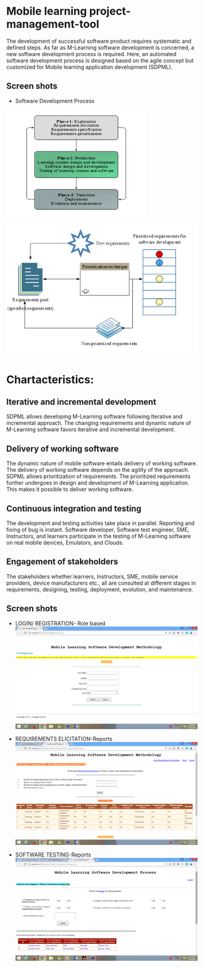 # Mobile learning project-management-tool
The development of successful software product requires systematic and defined steps. As far as M-Learning software development is concerned, a new software development process is required. Here, an automated software development process is designed based on the agile concept but customized for Mobile learning application development (SDPML). 

## Screen shots

* Software Development Process

![Image of objects](https://github.com/ashar367/project-management-tool/blob/master/pmg-01.png)

![Image of objects](https://github.com/ashar367/project-management-tool/blob/master/RE-PR.png)


# Chartacteristics:

## Iterative and incremental development
SDPML allows developing M-Learning software following Iterative and incremental approach. The changing requirements and dynamic nature of M-Learning software favors iterative and incremental development.

## Delivery of working software
The dynamic nature of mobile software entails delivery of working software. The delivery of working software depends on the agility of the approach. SDPML allows prioritization of requirements. The prioritized requirements further undergoes in design and development of M-Learning application. This makes it possible to deliver working software.

## Continuous integration and testing
The development and testing activities take place in parallel. Reporting and fixing of bug is instant. Software developer, Software test engineer, SME, Instructors, and learners participate in the testing of M-Learning software on real mobile devices, Emulators, and Clouds.

## Engagement of stakeholders
The stakeholders whether learners, Instructors, SME, mobile service providers, device manufacturers etc., all are consulted at different stages in requirements, designing, testing, deployment, evolution, and maintenance.

## Screen shots

* LOGIN/ REGISTRATION- Role based
![Image of objects](https://github.com/ashar367/project-management-tool/blob/master/1-0.png)

* REQUIREMENTS ELICITATION-Reports
![Image of objects](https://github.com/ashar367/project-management-tool/blob/master/1-1.png)

* SOFTWARE TESTING-Reports
![Image of objects](https://github.com/ashar367/project-management-tool/blob/master/c.png)

